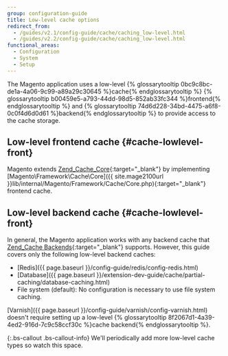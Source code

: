 ```yaml
---
group: configuration-guide
title: Low-level cache options
redirect_from:
  - /guides/v2.1/config-guide/cache/caching_low-level.html
  - /guides/v2.2/config-guide/cache/caching_low-level.html
functional_areas:
  - Configuration
  - System
  - Setup
---
```


The Magento application uses a low-level {% glossarytooltip 0bc9c8bc-de1a-4a06-9c99-a89a29c30645 %}cache{% endglossarytooltip %} {% glossarytooltip b00459e5-a793-44dd-98d5-852ab33fc344 %}frontend{% endglossarytooltip %} and {% glossarytooltip 74d6d228-34bd-4475-a6f8-0c0f4d6d0d61 %}backend{% endglossarytooltip %} to provide access to the cache storage.

## Low-level frontend cache {#cache-lowlevel-front}

Magento extends [Zend_Cache_Core](http://framework.zend.com/manual/1.12/en/zend.cache.frontends.html){:target="_blank"} by implementing [Magento\Framework\Cache\Core]({{ site.mage2100url }}lib/internal/Magento/Framework/Cache/Core.php){:target="_blank"} frontend cache.

## Low-level backend cache {#cache-lowlevel-front}

In general, the Magento application works with any backend cache that [Zend_Cache Backends](http://framework.zend.com/manual/1.12/en/zend.cache.backends.html){:target="_blank"} supports. However, this guide covers only the following low-level backend caches:

*   [Redis]({{ page.baseurl }}/config-guide/redis/config-redis.html)
*   [Database]({{ page.baseurl }}/extension-dev-guide/cache/partial-caching/database-caching.html)
*   File system (default): No configuration is necessary to use file system caching.

[Varnish]({{ page.baseurl }}/config-guide/varnish/config-varnish.html) doesn't require setting up a low-level {% glossarytooltip 8f2067d1-4a39-4ed2-916d-7c9c58ccf30c %}cache backend{% endglossarytooltip %}.

{:.bs-callout .bs-callout-info}
We'll periodically add more low-level cache types so watch this space.
